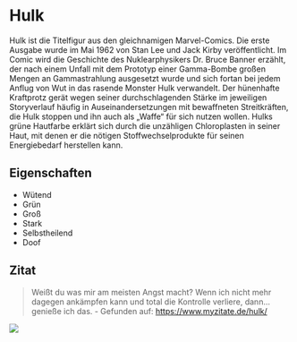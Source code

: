 # Hulk
Hulk ist die Titelfigur aus den gleichnamigen Marvel-Comics. Die erste Ausgabe wurde im Mai 1962 von Stan Lee und Jack Kirby veröffentlicht. Im Comic wird die Geschichte des Nuklearphysikers Dr. Bruce Banner erzählt, der nach einem Unfall mit dem Prototyp einer Gamma-Bombe großen Mengen an Gammastrahlung ausgesetzt wurde und sich fortan bei jedem Anflug von Wut in das rasende Monster Hulk verwandelt. Der hünenhafte Kraftprotz gerät wegen seiner durchschlagenden Stärke im jeweiligen Storyverlauf häufig in Auseinandersetzungen mit bewaffneten Streitkräften, die Hulk stoppen und ihn auch als „Waffe“ für sich nutzen wollen. Hulks grüne Hautfarbe erklärt sich durch die unzähligen Chloroplasten in seiner Haut, mit denen er die nötigen Stoffwechselprodukte für seinen Energiebedarf herstellen kann.

## Eigenschaften
* Wütend
* Grün
* Groß
* Stark
* Selbstheilend
* Doof

## Zitat
> Weißt du was mir am meisten Angst macht? Wenn ich nicht mehr dagegen ankämpfen kann und total die Kontrolle verliere, dann... genieße ich das. - Gefunden auf: https://www.myzitate.de/hulk/

<img src="https://www.pngarts.com/files/2/Hulk-Free-PNG-Image.png" />

